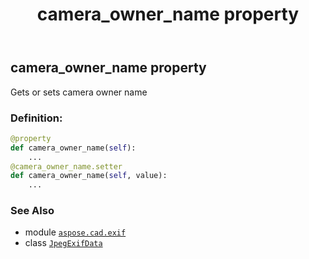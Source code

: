 ﻿---
title: camera_owner_name property
second_title: Aspose.CAD for Python via .NET API References
description: 
type: docs
weight: 110
url: /python-net/aspose.cad.exif/jpegexifdata/camera_owner_name/
is_root: false
---

## camera_owner_name property


Gets or sets camera owner name
### Definition:
```python
@property
def camera_owner_name(self):
    ...
@camera_owner_name.setter
def camera_owner_name(self, value):
    ...
```

### See Also
* module [`aspose.cad.exif`](../../)
* class [`JpegExifData`](/cad/python-net/aspose.cad.exif/jpegexifdata)
